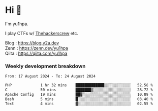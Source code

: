 # Hi 👋

I'm yu1hpa.

I play CTFs w/ [Thehackerscrew](https://www.thehackerscrew.team/) etc.

Blog : https://blog.y2a.dev  
Zenn : https://zenn.dev/yu1hpa  
Qiita : https://qiita.com/yu1hpa  

### Weekly development breakdown

<!--START_SECTION:waka-->

```txt
From: 17 August 2024 - To: 24 August 2024

PHP             1 hr 32 mins    █████████████░░░░░░░░░░░░   52.58 %
C               50 mins         ███████▒░░░░░░░░░░░░░░░░░   28.72 %
Apache Config   19 mins         ██▓░░░░░░░░░░░░░░░░░░░░░░   10.89 %
Bash            5 mins          █░░░░░░░░░░░░░░░░░░░░░░░░   03.40 %
Text            4 mins          ▓░░░░░░░░░░░░░░░░░░░░░░░░   02.55 %
```

<!--END_SECTION:waka-->

